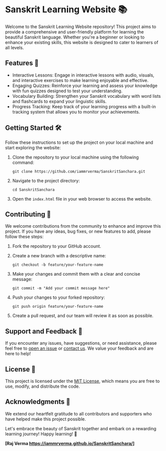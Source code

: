 # Sanskrit Learning Website 📚

Welcome to the Sanskrit Learning Website repository! This project aims to provide a comprehensive and user-friendly platform for learning the beautiful Sanskrit language. Whether you're a beginner or looking to enhance your existing skills, this website is designed to cater to learners of all levels.

## Features 🚀

- Interactive Lessons: Engage in interactive lessons with audio, visuals, and interactive exercises to make learning enjoyable and effective.
- Engaging Quizzes: Reinforce your learning and assess your knowledge with fun quizzes designed to test your understanding.
- Vocabulary Building: Strengthen your Sanskrit vocabulary with word lists and flashcards to expand your linguistic skills.
- Progress Tracking: Keep track of your learning progress with a built-in tracking system that allows you to monitor your achievements.

## Getting Started 🛠️

Follow these instructions to set up the project on your local machine and start exploring the website:

1. Clone the repository to your local machine using the following command:

   ```
   git clone https://github.com/iammrverma/SanskritSanchara.git
   ```

2. Navigate to the project directory:

   ```
   cd SanskritSanchara
   ```

3. Open the `index.html` file in your web browser to access the website.

## Contributing 🤝

We welcome contributions from the community to enhance and improve this project. If you have any ideas, bug fixes, or new features to add, please follow these steps:

1. Fork the repository to your GitHub account.

2. Create a new branch with a descriptive name:

   ```
   git checkout -b feature/your-feature-name
   ```

3. Make your changes and commit them with a clear and concise message:

   ```
   git commit -m "Add your commit message here"
   ```

4. Push your changes to your forked repository:

   ```
   git push origin feature/your-feature-name
   ```

5. Create a pull request, and our team will review it as soon as possible.

## Support and Feedback 💌

If you encounter any issues, have suggestions, or need assistance, please feel free to [open an issue](https://github.com/iammrverma/SanskritSanchara/issues) or [contact us](mailto:rajwebz2020.com). We value your feedback and are here to help!

## License 📜

This project is licensed under the [MIT License](LICENSE.md), which means you are free to use, modify, and distribute the code.

## Acknowledgments 👏

We extend our heartfelt gratitude to all contributors and supporters who have helped make this project possible.

Let's embrace the beauty of Sanskrit together and embark on a rewarding learning journey! Happy learning! 🙏

**[Raj Verma https://iammrverma.github.io/SanskritSanchara/]**
